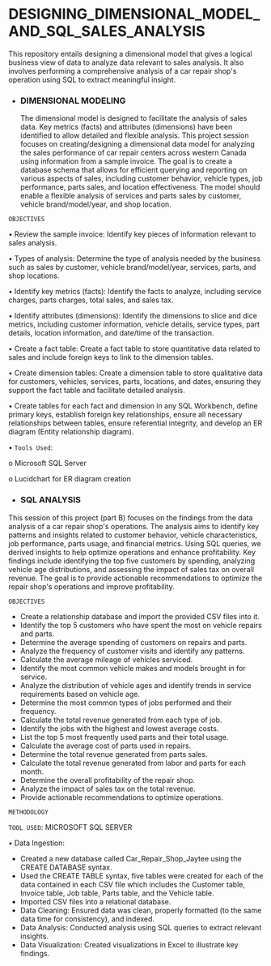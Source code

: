 # DESIGNING_DIMENSIONAL_MODEL_AND_SQL_SALES_ANALYSIS
This repository entails designing a dimensional model that gives a logical business view of data to analyze data relevant to sales analysis. It also involves performing a comprehensive analysis of a car repair shop's operation using SQL to extract meaningful insight. 

- ### DIMENSIONAL MODELING
  The dimensional model is designed to facilitate the analysis of sales data. Key metrics (facts) and attributes (dimensions) have been identified to allow detailed and flexible analysis.
  This project session focuses on creating/designing a dimensional data model for analyzing the sales performance of car repair centers across western Canada using information from a sample invoice. The goal is to create a database schema that allows for efficient querying and reporting on various aspects of sales, including customer behavior, vehicle types, job performance, parts sales, and location effectiveness. The model should enable a flexible analysis of services and parts sales by customer, vehicle brand/model/year, and shop location.

`OBJECTIVES`

• Review the sample invoice: Identify key pieces of information relevant to sales analysis. 

• Types of analysis: Determine the type of analysis needed by the business such as sales by customer, vehicle brand/model/year, services, parts, and shop locations.

• Identify key metrics (facts): Identify the facts to analyze, including service charges, parts charges, total sales, and sales tax.

• Identify attributes (dimensions): Identify the dimensions to slice and dice metrics, including customer information, vehicle details, service types, part details, location information, and 
date/time of the transaction.

• Create a fact table: Create a fact table to store quantitative data related to sales and include foreign keys to link to the dimension tables.

• Create dimension tables: Create a dimension table to store qualitative data for customers, vehicles, services, parts, locations, and dates, ensuring they support the fact table and facilitate 
detailed analysis.

• Create tables for each fact and dimension in any SQL Workbench, define primary keys, establish foreign key relationships, ensure all necessary relationships between tables, ensure referential 
integrity, and develop an ER diagram (Entity relationship diagram).


• `Tools Used`:

o Microsoft SQL Server

o Lucidchart for ER diagram creation


- ### SQL ANALYSIS
This session of this project (part B) focuses on the findings from the data analysis of a car repair shop's operations. The analysis aims to identify key patterns and insights related to customer behavior, vehicle characteristics, job performance, parts usage, and financial metrics. Using SQL queries, we derived insights to help optimize operations and enhance profitability. Key findings include identifying the top five customers by spending, analyzing vehicle age distributions, and assessing the impact of sales tax on overall revenue. The goal is to provide actionable recommendations to optimize the repair shop's operations and improve profitability. 

`OBJECTIVES`

- Create a relationship database and import the provided CSV files into it.
- Identify the top 5 customers who have spent the most on vehicle repairs and parts.
- Determine the average spending of customers on repairs and parts.
- Analyze the frequency of customer visits and identify any patterns.
- Calculate the average mileage of vehicles serviced.
- Identify the most common vehicle makes and models brought in for service.
- Analyze the distribution of vehicle ages and identify trends in service requirements based on vehicle age.
- Determine the most common types of jobs performed and their frequency.
- Calculate the total revenue generated from each type of job.
- Identify the jobs with the highest and lowest average costs.
- List the top 5 most frequently used parts and their total usage.
- Calculate the average cost of parts used in repairs.
- Determine the total revenue generated from parts sales.
- Calculate the total revenue generated from labor and parts for each month.
- Determine the overall profitability of the repair shop.
- Analyze the impact of sales tax on the total revenue.
- Provide actionable recommendations to optimize operations.


`METHODOLOGY`

`TOOL USED`: MICROSOFT SQL SERVER

• Data Ingestion:

- Created a new database called Car_Repair_Shop_Jaytee using the CREATE DATABASE syntax.
- Used the CREATE TABLE syntax, five tables were created for each of the data contained in each CSV file which includes the Customer table, Invoice table, Job table, Parts table, and 
the Vehicle table.
- Imported CSV files into a relational database.
- Data Cleaning: Ensured data was clean, properly formatted (to the same data time for consistency), and indexed.
- Data Analysis: Conducted analysis using SQL queries to extract relevant insights.
- Data Visualization: Created visualizations in Excel to illustrate key findings.
